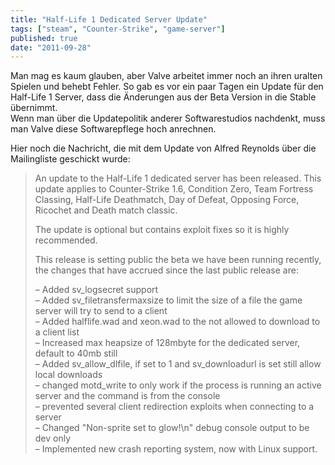 ```yaml
---
title: "Half-Life 1 Dedicated Server Update"
tags: ["steam", "Counter-Strike", "game-server"]
published: true
date: "2011-09-28"
---
```


Man mag es kaum glauben, aber Valve arbeitet immer noch an ihren uralten Spielen und behebt Fehler. So gab es vor ein paar Tagen ein Update für den Half-Life 1 Server, dass die Änderungen aus der Beta Version in die Stable übernimmt.  
Wenn man über die Updatepolitik anderer Softwarestudios nachdenkt, muss man Valve diese Softwarepflege hoch anrechnen.

Hier noch die Nachricht, die mit dem Update von Alfred Reynolds über die Mailingliste geschickt wurde:

> An update to the Half-Life 1 dedicated server has been released. This update applies to Counter-Strike 1.6, Condition Zero, Team Fortress Classing, Half-Life Deathmatch, Day of Defeat, Opposing Force, Ricochet and Death match classic.
> 
> The update is optional but contains exploit fixes so it is highly recommended.
> 
> This release is setting public the beta we have been running recently, the changes that have accrued since the last public release are:
> 
> – Added sv_logsecret support  
> – Added sv_filetransfermaxsize to limit the size of a file the game server will try to send to a client  
> – Added halflife.wad and xeon.wad to the not allowed to download to a client list  
> – Increased max heapsize of 128mbyte for the dedicated server, default to 40mb still  
> – Added sv_allow_dlfile, if set to 1 and sv_downloadurl is set still allow local downloads  
> – changed motd_write to only work if the process is running an active server and the command is from the console  
> – prevented several client redirection exploits when connecting to a server  
> – Changed "Non-sprite set to glow!\\n" debug console output to be dev only  
> – Implemented new crash reporting system, now with Linux support.


